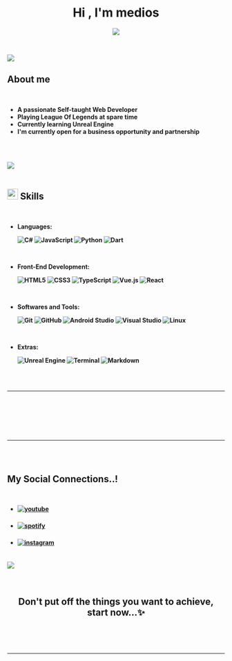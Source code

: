 <h1 align="center"><b>Hi , I'm medios </h1>

<p align="center">
<img src="https://readme-typing-svg.herokuapp.com?font=Time+New+Roman&color=cyan&size=25&center=true&vCenter=true&width=600&height=100&lines=Self-taught+Web+Developer,;Active+Learner/Researcher,;Love+to+learn+new+stuffs..<3"></a>
</p>


<br>

![](https://komarev.com/ghpvc/?username=KlanterV&label=Profile+Visits)
	
##  **About me**

<br>

- A passionate Self-taught Web Developer
- Playing League Of Legends at spare time
- Currently learning Unreal Engine
- I'm currently open for a business opportunity and partnership

<br><br>

<img src="https://user-images.githubusercontent.com/73097560/115834477-dbab4500-a447-11eb-908a-139a6edaec5c.gif"><br><br>

## <img src="https://media2.giphy.com/media/QssGEmpkyEOhBCb7e1/giphy.gif?cid=ecf05e47a0n3gi1bfqntqmob8g9aid1oyj2wr3ds3mg700bl&rid=giphy.gif" width ="25"><b> Skills</b>
<br>

<p align="center">

- **Languages**:
    
    ![C#](https://img.shields.io/badge/c%23-%23239120.svg?style=for-the-badge&logo=c-sharp&logoColor=white)
    ![JavaScript](https://img.shields.io/badge/JavaScript%20-%23F7DF1E.svg?style=for-the-badge&logo=javascript&logoColor=black)
    ![Python](https://img.shields.io/badge/Python%20-%2314354C.svg?style=for-the-badge&logo=python&logoColor=white)
    ![Dart](https://img.shields.io/badge/dart-%230175C2.svg?style=for-the-badge&logo=dart&logoColor=white)

<br>   
    
- **Front-End Development**:

   ![HTML5](https://img.shields.io/badge/HTML5%20-%23E34F26.svg?style=for-the-badge&logo=html5&logoColor=white)
   ![CSS3](https://img.shields.io/badge/CSS%20-%231572B6.svg?style=for-the-badge&logo=css3&logoColor=white)
   ![TypeScript](https://img.shields.io/badge/typescript-%23007ACC.svg?style=for-the-badge&logo=typescript&logoColor=white)
   ![Vue.js](https://img.shields.io/badge/vuejs-%2335495e.svg?style=for-the-badge&logo=vuedotjs&logoColor=%234FC08D)
   ![React](https://img.shields.io/badge/react-%2320232a.svg?style=for-the-badge&logo=react&logoColor=%2361DAFB)
<br>

- **Softwares and Tools**:

    ![Git](https://img.shields.io/badge/git-%23F05033.svg?style=for-the-badge&logo=git&logoColor=white)
    ![GitHub](https://img.shields.io/badge/github-%23121011.svg?style=for-the-badge&logo=github&logoColor=white)
    ![Android Studio](https://img.shields.io/badge/Android%20Studio-3DDC84.svg?style=for-the-badge&logo=android-studio&logoColor=white)
    ![Visual Studio](https://img.shields.io/badge/Visual%20Studio-5C2D91.svg?style=for-the-badge&logo=visual-studio&logoColor=white)
    ![Linux](https://img.shields.io/badge/Linux-FCC624?style=for-the-badge&logo=linux&logoColor=black) 

<br>

- **Extras**:

    ![Unreal Engine](https://img.shields.io/badge/unrealengine-%23313131.svg?style=for-the-badge&logo=unrealengine&logoColor=white)
    ![Terminal](https://img.shields.io/badge/Terminal-%23054020?style=for-the-badge&logo=gnu-bash&logoColor=white)
    ![Markdown](https://img.shields.io/badge/markdown-%23000000.svg?style=for-the-badge&logo=markdown&logoColor=white)   


</p>

<br>
<br>

-----

<br>


<br>


</a>

<br>
<br>
<br>

-----

<br>
<br>

## <b> My Social Connections..!</b>

<br>
<div align='left'>

<ul>
<li>
<a href="https://youtube.com/@ΤΕΜ" target="_blank">
<img src="https://img.shields.io/badge/youtube:  medios-%2300acee.svg?color=c4302b&style=for-the-badge&logo=youtube&logoColor=white" alt=youtube style="margin-bottom: 5px;"/>
</a>
</li>
<br>
<li>
<a href="https://open.spotify.com/intl-tr/artist/4Wnc2nLkEKGLsHi4JexRo6?si=Fa5HVsdWTSuR_Rds2SJwlA" target="_blank">
<img src="https://img.shields.io/badge/spotify:  medios-%2300acee.svg?color=1DB954&style=for-the-badge&logo=spotify&logoColor=white" alt=spotify style="margin-bottom: 5px;"/>
</a>
</li>
<br>
<li>
<a href="https://instagram.com/medi0s" target="_blank">
<img src="https://img.shields.io/badge/instagram:  medios-%2300acee.svg?color=4c68d7&style=for-the-badge&logo=instagram&logoColor=white" alt=instagram style="margin-bottom: 5px;"/>
</a>
</li>
</ul>
</div>

<br>
<img src="https://user-images.githubusercontent.com/73097560/115834477-dbab4500-a447-11eb-908a-139a6edaec5c.gif">
<br>
<br>
<br>

<div align='center'>

## <b>Don't put off the things you want to achieve, start now...✨</b>

</div>
<br>
<br>
<br>

---
